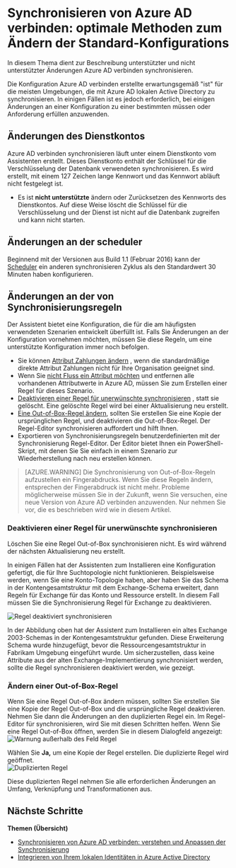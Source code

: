 <properties
    pageTitle="Synchronisieren von Azure AD verbinden: optimale Methoden zum Ändern der Standard-Konfigurations | Microsoft Azure"
    description="Enthält bewährte Methoden zum Ändern der Standard-Konfigurations von Azure AD verbinden synchronisieren."
    services="active-directory"
    documentationCenter=""
    authors="andkjell"
    manager="femila"
    editor=""/>

<tags
    ms.service="active-directory"
    ms.workload="identity"
    ms.tgt_pltfrm="na"
    ms.devlang="na"
    ms.topic="article"
    ms.date="08/22/2016"
    ms.author="markvi;andkjell"/>


# <a name="azure-ad-connect-sync-best-practices-for-changing-the-default-configuration"></a>Synchronisieren von Azure AD verbinden: optimale Methoden zum Ändern der Standard-Konfigurations
In diesem Thema dient zur Beschreibung unterstützter und nicht unterstützter Änderungen Azure AD verbinden synchronisieren.

Die Konfiguration Azure AD verbinden erstellte erwartungsgemäß "ist" für die meisten Umgebungen, die mit Azure AD lokalen Active Directory zu synchronisieren. In einigen Fällen ist es jedoch erforderlich, bei einigen Änderungen an einer Konfiguration zu einer bestimmten müssen oder Anforderung erfüllen anzuwenden.

## <a name="changes-to-the-service-account"></a>Änderungen des Dienstkontos
Azure AD verbinden synchronisieren läuft unter einem Dienstkonto vom Assistenten erstellt. Dieses Dienstkonto enthält der Schlüssel für die Verschlüsselung der Datenbank verwendeten synchronisieren. Es wird erstellt, mit einem 127 Zeichen lange Kennwort und das Kennwort abläuft nicht festgelegt ist.

- Es ist **nicht unterstützte** ändern oder Zurücksetzen des Kennworts des Dienstkontos. Auf diese Weise löscht die Schlüssel für die Verschlüsselung und der Dienst ist nicht auf die Datenbank zugreifen und kann nicht starten.

## <a name="changes-to-the-scheduler"></a>Änderungen an der scheduler
Beginnend mit der Versionen aus Build 1.1 (Februar 2016) kann der [Scheduler](active-directory-aadconnectsync-feature-scheduler.md) ein anderen synchronisieren Zyklus als den Standardwert 30 Minuten haben konfigurieren.

## <a name="changes-to-synchronization-rules"></a>Änderungen an der von Synchronisierungsregeln
Der Assistent bietet eine Konfiguration, die für die am häufigsten verwendeten Szenarien entwickelt überfüllt ist. Falls Sie Änderungen an der Konfiguration vornehmen möchten, müssen Sie diese Regeln, um eine unterstützte Konfiguration immer noch befolgen.

- Sie können [Attribut Zahlungen ändern](active-directory-aadconnectsync-change-the-configuration.md#other-common-attribute-flow-changes) , wenn die standardmäßige direkte Attribut Zahlungen nicht für Ihre Organisation geeignet sind.
- Wenn Sie [nicht Fluss ein Attribut möchten](active-directory-aadconnectsync-change-the-configuration.md#do-not-flow-an-attribute) und entfernen alle vorhandenen Attributwerte in Azure AD, müssen Sie zum Erstellen einer Regel für dieses Szenario.
- [Deaktivieren einer Regel für unerwünschte synchronisieren](#disable-an-unwanted-sync-rule) , statt sie gelöscht. Eine gelöschte Regel wird bei einer Aktualisierung neu erstellt.
- [Eine Out-of-Box-Regel ändern](#change-an-out-of-box-rule), sollten Sie erstellen Sie eine Kopie der ursprünglichen Regel, und deaktivieren die Out-of-Box-Regel. Der Regel-Editor synchronisieren auffordert und hilft Ihnen.
- Exportieren von Synchronisierungsregeln benutzerdefinierten mit der Synchronisierung Regel-Editor. Der Editor bietet Ihnen ein PowerShell-Skript, mit denen Sie Sie einfach in einem Szenario zur Wiederherstellung nach neu erstellen können.

>[AZURE.WARNING] Die Synchronisierung von Out-of-Box-Regeln aufzustellen ein Fingerabdrucks. Wenn Sie diese Regeln ändern, entsprechen der Fingerabdruck ist nicht mehr. Probleme möglicherweise müssen Sie in der Zukunft, wenn Sie versuchen, eine neue Version von Azure AD verbinden anzuwenden. Nur nehmen Sie vor, die es beschrieben wird wie in diesem Artikel.

### <a name="disable-an-unwanted-sync-rule"></a>Deaktivieren einer Regel für unerwünschte synchronisieren
Löschen Sie eine Regel Out-of-Box synchronisieren nicht. Es wird während der nächsten Aktualisierung neu erstellt.

In einigen Fällen hat der Assistenten zum Installieren eine Konfiguration gefertigt, die für Ihre Suchtopologie nicht funktionieren. Beispielsweise werden, wenn Sie eine Konto-Topologie haben, aber haben Sie das Schema in der Kontengesamtstruktur mit dem Exchange-Schema erweitert, dann Regeln für Exchange für das Konto und Ressource erstellt. In diesem Fall müssen Sie die Synchronisierung Regel für Exchange zu deaktivieren.

![Regel deaktiviert synchronisieren](./media/active-directory-aadconnectsync-best-practices-changing-default-configuration/exchangedisabledrule.png)

In der Abbildung oben hat der Assistent zum Installieren ein altes Exchange 2003-Schemas in der Kontengesamtstruktur gefunden. Diese Erweiterung Schema wurde hinzugefügt, bevor die Ressourcengesamtstruktur in Fabrikam Umgebung eingeführt wurde. Um sicherzustellen, dass keine Attribute aus der alten Exchange-Implementierung synchronisiert werden, sollte die Regel synchronisieren deaktiviert werden, wie gezeigt.

### <a name="change-an-out-of-box-rule"></a>Ändern einer Out-of-Box-Regel
Wenn Sie eine Regel Out-of-Box ändern müssen, sollten Sie erstellen Sie eine Kopie der Regel Out-of-Box und die ursprüngliche Regel deaktivieren. Nehmen Sie dann die Änderungen an den duplizierten Regel ein. Im Regel-Editor für synchronisieren, wird Sie mit diesen Schritten helfen. Wenn Sie eine Regel Out-of-Box öffnen, werden Sie in diesem Dialogfeld angezeigt:  
![Warnung außerhalb des Feld Regel](./media/active-directory-aadconnectsync-best-practices-changing-default-configuration/warningoutofboxrule.png)

Wählen Sie **Ja,** um eine Kopie der Regel erstellen. Die duplizierte Regel wird geöffnet.  
![Duplizierten Regel](./media/active-directory-aadconnectsync-best-practices-changing-default-configuration/clonedrule.png)

Diese duplizierten Regel nehmen Sie alle erforderlichen Änderungen an Umfang, Verknüpfung und Transformationen aus.

## <a name="next-steps"></a>Nächste Schritte

**Themen (Übersicht)**

- [Synchronisieren von Azure AD verbinden: verstehen und Anpassen der Synchronisierung](active-directory-aadconnectsync-whatis.md)
- [Integrieren von Ihrem lokalen Identitäten in Azure Active Directory](active-directory-aadconnect.md)
